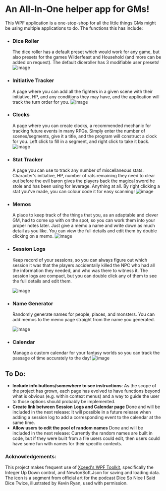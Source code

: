 # An All-In-One helper app for GMs!

This WPF application is a one-stop-shop for all the little things GMs might be using multiple applications to do. The functions this has include:

- ### Dice Roller
    The dice roller has a default preset which would work for any game, but also presets for the games Wilderfeast and Household (and more can be added on request). The default diceroller has 3 modifiable user presets!
  ![image](https://i.imgur.com/ItAaYSh.png)
- ### Initiative Tracker
    A page where you can add all the fighters in a given scene with their initiative, HP, and any conditions they may have, and the application will track the turn order for you.
    ![image](https://i.imgur.com/Hl9WCRR.png)
- ### Clocks
    A page where you can create clocks, a recommended mechanic for tracking future events in many RPGs. Simply enter the number of scenes/segments, give it a title, and the program will construct a clock for you. Left click to fill in a segment, and right click to take it back.
    ![image](https://i.imgur.com/KMVmTnM.png)
- ### Stat Tracker
    A page you can use to track any number of miscellaneous stats. Character's initiative, HP, number of rats remaining they need to clear out before the evil baron gives the players back the magical sword he stole and has been using for leverage. Anything at all. By right clicking a stat you've made, you can colour code it for easy scanning!
  ![image](https://i.imgur.com/MecHzQW.png)
- ### Memos
    A place to keep track of the things that you, as an adaptable and clever GM, had to come up with on the spot, so you can work them into your proper notes later. Just give a memo a name and write down as much detail as you like. You can view the full details and edit them by double clicking on a memo.
![image](https://i.imgur.com/wlW5PyM.png)
- ### Session Logs
    Keep record of your sessions, so you can always figure out which session it was that the players accidentally killed the NPC who had all the information they needed, and who was there to witness it. The session logs are compact, but you can double click any of them to see the full details and edit them.
  
    ![image](https://i.imgur.com/6GkKYaV.png)
- ### Name Generator
    Randomly generate names for people, places, and monsters. You can add memos to the memo page straight from the name you generated.
  
  ![image](https://i.imgur.com/4DY1E71.png)

- ### Calendar
    Manage a custom calendar for your fantasy worlds so you can track the passage of time accurately to the day!
  ![image](https://i.imgur.com/QOCcKI3.png)

## To Do:
- **Include info buttons/somewhere to see instructions**: As the scope of the project has grown, each page has evolved to have functions beyond what is obvious (e.g. within context menus) and a way to guide the user to those options should probably be implemented.
- **Create link between Session Logs and Calendar page** Done and will be included in the next release: It will possible in a future release when adding a session log to add a corresponding event to the calendar at the same time.
- **Allow users to edit the pool of random names** Done and will be included in the next release: Currently the random names are built in code, but if they were built from a file users could edit, then users could have some fun with names for their specific contexts.

### Acknowledgements:
This project makes frequent use of [Xceed's WPF Toolkit](https://github.com/xceedsoftware/wpftoolkit), specifically the Integer Up Down control, and NewtonSoft.Json for saving and loading data. The icon is a segment from official art for the podcast Dice So Nice I Said Dice Twice, illustrated by Kevin Ryan, used with permission.
